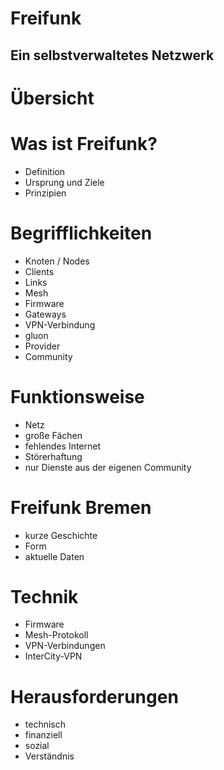 # Freifunk
## Ein selbstverwaltetes Netzwerk



# &Uuml;bersicht


# Was ist Freifunk?
* Definition
* Ursprung und Ziele
* Prinzipien


# Begrifflichkeiten
* Knoten / Nodes
* Clients
* Links
* Mesh
* Firmware
* Gateways
* VPN-Verbindung
* gluon
* Provider
* Community


# Funktionsweise
* Netz
* große F&auml;chen
* fehlendes Internet
* St&ouml;rerhaftung
* nur Dienste aus der eigenen Community


# Freifunk Bremen
* kurze Geschichte
* Form
* aktuelle Daten


# Technik
* Firmware
* Mesh-Protokoll
* VPN-Verbindungen
* InterCity-VPN


# Herausforderungen
* technisch
* finanziell
* sozial
* Verst&auml;ndnis
